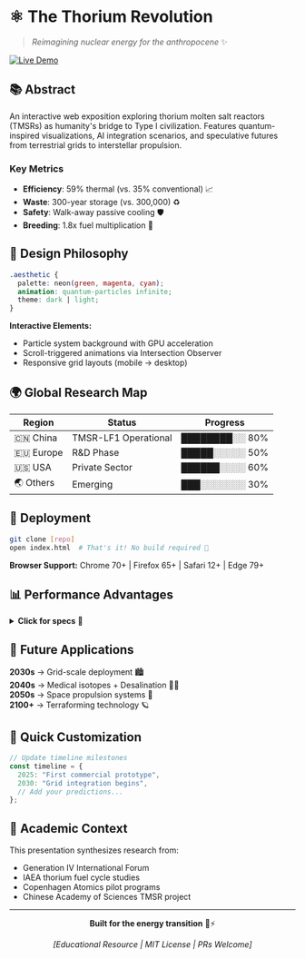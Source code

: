 # ⚛️ The Thorium Revolution

> *Reimagining nuclear energy for the anthropocene* ✨

[![Live Demo](https://img.shields.io/badge/🌐_Live_Demo-Visit_Site-00ff88?style=for-the-badge)](https://devloper-gazi.github.io/The-Energy-Revolution/)

## 📚 Abstract

An interactive web exposition exploring thorium molten salt reactors (TMSRs) as humanity's bridge to Type I civilization. Features quantum-inspired visualizations, AI integration scenarios, and speculative futures from terrestrial grids to interstellar propulsion.

### Key Metrics
- **Efficiency**: 59% thermal (vs. 35% conventional) 📈
- **Waste**: 300-year storage (vs. 300,000) ♻️
- **Safety**: Walk-away passive cooling 🛡️
- **Breeding**: 1.8x fuel multiplication 🔄

## 🎨 Design Philosophy

```css
.aesthetic {
  palette: neon(green, magenta, cyan);
  animation: quantum-particles infinite;
  theme: dark | light;
}
```

**Interactive Elements:**
- Particle system background with GPU acceleration
- Scroll-triggered animations via Intersection Observer
- Responsive grid layouts (mobile → desktop)

## 🌍 Global Research Map

| Region | Status | Progress |
|--------|--------|----------|
| 🇨🇳 China | TMSR-LF1 Operational | ████████░░ 80% |
| 🇪🇺 Europe | R&D Phase | █████░░░░░ 50% |
| 🇺🇸 USA | Private Sector | ██████░░░░ 60% |
| 🌏 Others | Emerging | ███░░░░░░░ 30% |

## 🚀 Deployment

```bash
git clone [repo]
open index.html  # That's it! No build required 🎉
```

**Browser Support:** Chrome 70+ | Firefox 65+ | Safari 12+ | Edge 79+

## 📊 Performance Advantages

<details>
<summary><b>Click for specs</b> 🔬</summary>

- **Fuel Utilization**: 100% (vs. 5% U-235)
- **Target Cost**: $20/MWh by 2035
- **AI Safety Prediction**: 99.9% accuracy
- **Proliferation Resistance**: U-233 denatured
</details>

## 🔮 Future Applications

**2030s** → Grid-scale deployment 🏙️  
**2040s** → Medical isotopes + Desalination 💊💧  
**2050s** → Space propulsion systems 🚀  
**2100+** → Terraforming technology 🪐

## 🎯 Quick Customization

```javascript
// Update timeline milestones
const timeline = { 
  2025: "First commercial prototype",
  2030: "Grid integration begins",
  // Add your predictions...
};
```

## 📖 Academic Context

This presentation synthesizes research from:
- Generation IV International Forum
- IAEA thorium fuel cycle studies  
- Copenhagen Atomics pilot programs
- Chinese Academy of Sciences TMSR project

---

<div align="center">

**Built for the energy transition** 🌱⚡

*[Educational Resource | MIT License | PRs Welcome]*

</div>
